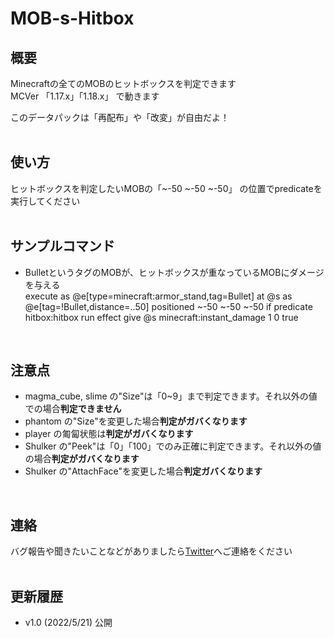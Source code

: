 # MOB-s-Hitbox
## 概要  
Minecraftの全てのMOBのヒットボックスを判定できます  
MCVer 「1.17.x」「1.18.x」 で動きます  
  
このデータパックは「再配布」や「改変」が自由だよ！  
<br>
  
## 使い方  
ヒットボックスを判定したいMOBの「~-50 ~-50 ~-50」 の位置でpredicateを実行してください  
<br>
  
## サンプルコマンド  
- BulletというタグのMOBが、ヒットボックスが重なっているMOBにダメージを与える  
	execute as @e[type=minecraft:armor_stand,tag=Bullet] at @s as @e[tag=!Bullet,distance=..50] positioned ~-50 ~-50 ~-50 if predicate hitbox:hitbox run effect give @s minecraft:instant_damage 1 0 true  
<br>
  
## 注意点  
- magma_cube, slime の"Size"は「0~9」まで判定できます。それ以外の値での場合**判定できません**  
- phantom の"Size"を変更した場合**判定がガバくなります**  
- player の匍匐状態は**判定がガバくなります**  
- Shulker の"Peek"は「0」「100」でのみ正確に判定できます。それ以外の値の場合**判定がガバくなります**  
- Shulker の"AttachFace"を変更した場合**判定ガバくなります**
<br>
  
## 連絡  
バグ報告や聞きたいことなどがありましたら[Twitter](https://twitter.com/Hadume_Damui)へご連絡をください  
<br>
  
## 更新履歴  
- v1.0 (2022/5/21)  公開  
